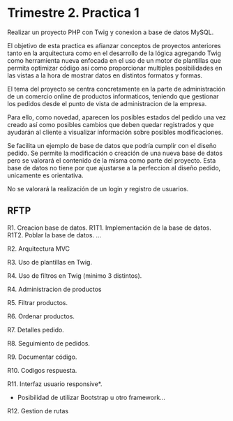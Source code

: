 # Trimestre 2. Practica 1
Realizar un proyecto PHP con Twig y conexion a base de datos MySQL.

El objetivo de esta practica es afianzar conceptos de proyectos anteriores tanto en la arquitectura como en el desarrollo de la lógica agregando Twig como herramienta nueva enfocada en el uso de un motor de plantillas que permita optimizar código asi como proporcionar multiples posibilidades en las vistas a la hora de mostrar datos en distintos formatos y formas.

El tema del proyecto se centra concretamente en la parte de administración de un comercio online de productos informaticos, teniendo que gestionar los pedidos desde el punto de vista de administracion de la empresa. 

Para ello, como novedad, aparecen los posibles estados del pedido una vez creado así como posibles cambios que deben quedar registrados y que ayudarán al cliente a visualizar información sobre posibles modificaciones.

Se facilita un ejemplo de base de datos que podría cumplir con el diseño pedido. Se permite la modificación o creación de una nueva base de datos pero se valorará el contenido de la misma como parte del proyecto. Esta base de datos no tiene por que ajustarse a la perfeccion al diseño pedido, unicamente es orientativa.

No se valorará la realización de un login y registro de usuarios.

## RFTP

R1. Creacion base de datos.
R1T1. Implementación de la base de datos.
R1T2. Poblar la base de datos.
...

R2. Arquitectura MVC

R3. Uso de plantillas en Twig.

R4. Uso de filtros en Twig (minimo 3 distintos).

R4. Administracion de productos

R5. Filtrar productos.

R6. Ordenar productos.

R7. Detalles pedido.

R8. Seguimiento de pedidos.

R9. Documentar código.

R10. Codigos respuesta.

R11. Interfaz usuario responsive*.
* Posibilidad de utilizar Bootstrap u otro framework...

R12. Gestion de rutas


